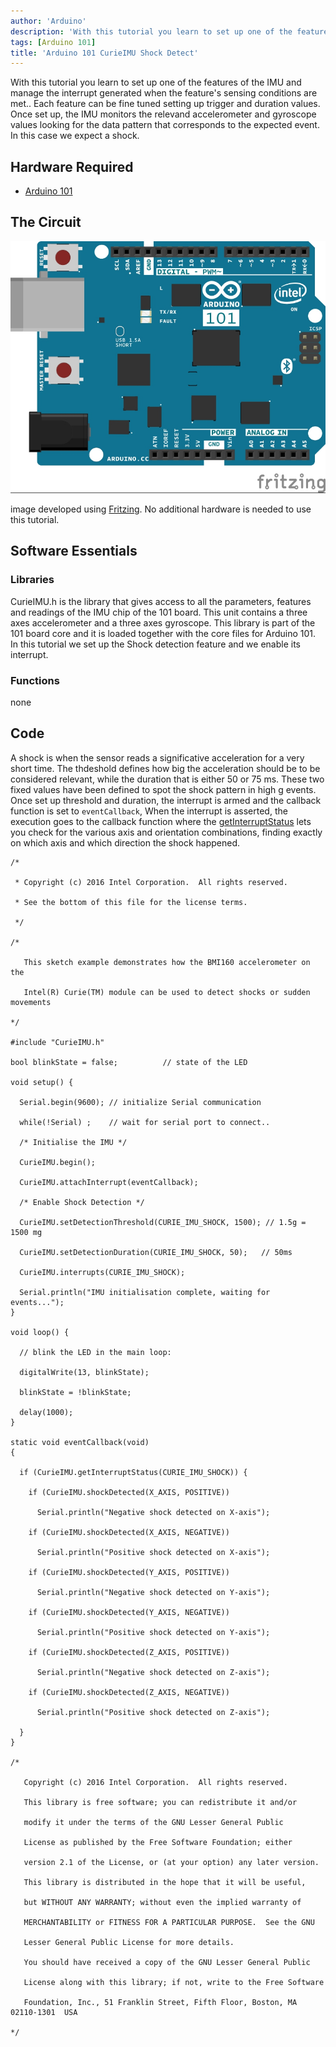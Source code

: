 ```yaml
---
author: 'Arduino'
description: 'With this tutorial you learn to set up one of the features of the IMU and manage the interrupt generated when the feature sensing conditions are met.'
tags: [Arduino 101]
title: 'Arduino 101 CurieIMU Shock Detect'
---
```


With this tutorial you learn to set up one of the features of the IMU and manage the interrupt generated when the feature's sensing conditions are met.. Each feature can be fine tuned setting up trigger and duration values. Once set up, the IMU monitors the relevand accelerometer and gyroscope values looking for the data pattern that corresponds to the expected event. In this case we expect a shock.

## Hardware Required

- [Arduino 101](https://www.arduino.cc/en/Main/ArduinoBoard101)

## The Circuit

![](assets/genuino101fzz.jpg)

image developed using [Fritzing](http://www.fritzing.org).
No additional hardware is needed to use this tutorial.

## Software Essentials

### Libraries

CurieIMU.h is the library that gives access to all the parameters, features and readings of the IMU chip of the 101 board. This unit contains a three axes accelerometer and a three axes gyroscope. This library is part of the 101 board core and it is loaded together with the core files for Arduino 101. In this tutorial we set up the Shock detection feature and we enable its interrupt.

### Functions

none

## Code

A shock is when the sensor reads a significative acceleration for a very short time. The thdeshold defines how big the acceleration should be to be considered relevant, while the duration that is either 50 or 75 ms. These two fixed values have been defined to spot the shock pattern in high g events. Once set up threshold and duration, the interrupt is armed  and the callback function is set to  `eventCallback`, When the interrupt is asserted, the execution goes to the callback function where the [getInterruptStatus](https://docs.arduino.cc/retired/archived-libraries/CurieIMU) lets you check for the various axis and orientation combinations, finding exactly on which axis and which direction the shock happened.

```arduino
/*

 * Copyright (c) 2016 Intel Corporation.  All rights reserved.

 * See the bottom of this file for the license terms.

 */

/*

   This sketch example demonstrates how the BMI160 accelerometer on the

   Intel(R) Curie(TM) module can be used to detect shocks or sudden movements

*/

#include "CurieIMU.h"

bool blinkState = false;          // state of the LED

void setup() {

  Serial.begin(9600); // initialize Serial communication

  while(!Serial) ;    // wait for serial port to connect..

  /* Initialise the IMU */

  CurieIMU.begin();

  CurieIMU.attachInterrupt(eventCallback);

  /* Enable Shock Detection */

  CurieIMU.setDetectionThreshold(CURIE_IMU_SHOCK, 1500); // 1.5g = 1500 mg

  CurieIMU.setDetectionDuration(CURIE_IMU_SHOCK, 50);   // 50ms

  CurieIMU.interrupts(CURIE_IMU_SHOCK);

  Serial.println("IMU initialisation complete, waiting for events...");
}

void loop() {

  // blink the LED in the main loop:

  digitalWrite(13, blinkState);

  blinkState = !blinkState;

  delay(1000);
}

static void eventCallback(void)
{

  if (CurieIMU.getInterruptStatus(CURIE_IMU_SHOCK)) {

    if (CurieIMU.shockDetected(X_AXIS, POSITIVE))

      Serial.println("Negative shock detected on X-axis");

    if (CurieIMU.shockDetected(X_AXIS, NEGATIVE))

      Serial.println("Positive shock detected on X-axis");

    if (CurieIMU.shockDetected(Y_AXIS, POSITIVE))

      Serial.println("Negative shock detected on Y-axis");

    if (CurieIMU.shockDetected(Y_AXIS, NEGATIVE))

      Serial.println("Positive shock detected on Y-axis");

    if (CurieIMU.shockDetected(Z_AXIS, POSITIVE))

      Serial.println("Negative shock detected on Z-axis");

    if (CurieIMU.shockDetected(Z_AXIS, NEGATIVE))

      Serial.println("Positive shock detected on Z-axis");

  }
}

/*

   Copyright (c) 2016 Intel Corporation.  All rights reserved.

   This library is free software; you can redistribute it and/or

   modify it under the terms of the GNU Lesser General Public

   License as published by the Free Software Foundation; either

   version 2.1 of the License, or (at your option) any later version.

   This library is distributed in the hope that it will be useful,

   but WITHOUT ANY WARRANTY; without even the implied warranty of

   MERCHANTABILITY or FITNESS FOR A PARTICULAR PURPOSE.  See the GNU

   Lesser General Public License for more details.

   You should have received a copy of the GNU Lesser General Public

   License along with this library; if not, write to the Free Software

   Foundation, Inc., 51 Franklin Street, Fifth Floor, Boston, MA  02110-1301  USA

*/
```

